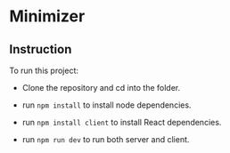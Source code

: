 # Minimizer

## Instruction

To run this project:

- Clone the repository and cd into the folder.

- run `npm install` to install node dependencies.

- run `npm install client` to install React dependencies.

- run `npm run dev` to run both server and client.
